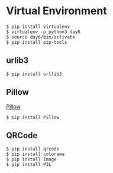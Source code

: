 # Virtual Environment

```
$ pip install virtualenv
$ virtualenv -p python3 day6
$ source day6/bin/activate
$ pip install pip-tools
```

## urlib3

```
$ pip install urllib3
```

## Pillow

[Pillow](https://pillow.readthedocs.io/en/latest/installation.html)

```
$ pip install Pillow
```

## QRCode

```
$ pip install qrcode
$ pip install colorama
$ pip install Image
$ pip install PIL
```